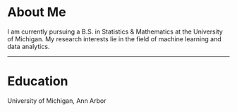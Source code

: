# About Me
I am currently pursuing a B.S. in Statistics & Mathematics at the University of Michigan. My research interests lie in the field of machine learning and data analytics.

---

# Education
University of Michigan, Ann Arbor
